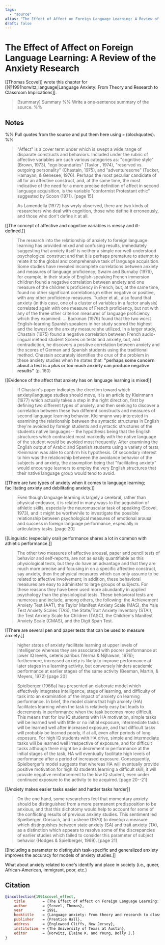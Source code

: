 ```yaml
---
tags:
  - "source"
alias: "The Effect of Affect on Foreign Language Learning: A Review of the Anxiety Research"
draft: false
---
```

# The Effect of Affect on Foreign Language Learning: A Review of the Anxiety Research
[[Thomas Scovel]] wrote this chapter for [[@1991horwitz_language|Language Anxiety: From Theory and Research to Classroom Implications]].

> [!summary] Summary
> %% Write a one-sentence summary of the source. %%
## Notes
%% Pull quotes from the source and put them here using `>` (blockquotes). %%

> "Affect" is a cover term under which is swept a wide range of disparate constructs and behaviors. Included under the rubric of affective variables are such various categories as: "cognitive style" (Brown, 1973), "ego boundaries" (Taylor , 1974), "reserved vs. outgoing personality" (Chastain, 1975), and "adventuresome" (Tucker, Hamayan, & Genesee, 1976). Perhaps the most peculiar candidate of all for an affective construct, and, at the same time, the most indicative of the need for a more precise definition of affect in second language acquisition, is the variable "conformist Protestant ethic" suggested by Scoon (1971). [page 15]

> As Lamendella (1977) has wryly observed, there are two kinds of researchers who deal with cognition, those who define it erroneously, and those who don't define it at all.

[[The concept of affective and cognitive variables is messy and ill-defined.]]

> The research into the relationship of anxiety to foreign language learning has provided mixed and confusing results, immediately suggesting that anxiety itself is neither a simple nor well-understood psychological construct and that it is perhaps premature to attempt to relate it to the global and comprehensive task of language acquisition. Some studies have revealed incomplete correlations between anxiety and measures of language proficiency; Swaim and Burnaby (1976), for example, in their study of English-speaking French immersion children found a negative correlation between anxiety and one measure of the children's proficiency in French, but, at the same time, found no other significant correlations,m either negative or positive, with any other proficiency measures. Tucker et al., also found that anxiety (in this case, one of a cluster of variables in a factor analysis) correlated again with one measure of French proficiency, but not with any of the three other criterion measures of language proficiency which they examined. ... Backman (1976) found that the two worst English-learning Spanish speakers in her study scored the highest and the lowest on the anxiety measure she utilized. In a larger study, Chastain (1975) found a negative correlation between French audio-lingual method student Scores on tests and anxiety, but, and contradiction, he discovers a positive correlation between anxiety and the scores of German and Spanish students using the traditional method. Chastain accurately identifies the crux of the problem in these anxiety studies when he states that: **"perhaps some concern about a test is a plus or too much anxiety can produce negative results"** (p. 160)

[[Evidence of the affect that anxiety has on language learning is mixed]]

> If Chastain's paper indicates the direction toward which anxiety/language studies should move, it is an article by Kleinmann (1977) which actually takes a step in the right direction, first by defining two different types of anxiety, and then seeking to discover a correlation between these two different constructs and measures of second language learning behavior. Kleinmann was interested in examining the relationship between the syntactic structures in English they're avoided by foreign students and syntactic structures of the students native languages-- the hypothesis being that the English structures which contrasted most markedly with the native language of the student would be avoided most frequently. After examining the English output of Arabic and Spanish students using a variety of tests, Kleinmann was able to confirm his hypothesis. Of secondary interest to him was the relationship between the avoidance behavior of the subjects and anxiety, the assumption being that "facilitating anxiety" would encourage learners to employ the very English structures that their native language group would tend to avoid.

[[There are two types of anxiety when it comes to language learning; facilitating anxiety and debilitating anxiety.]]

> Even though language learning is largely a cerebral, rather than physical endeavor, it is related in many ways to the acquisition of athletic skills, especially the neuromuscular task of speaking (Scovel, 1973), and it might be worthwhile to investigate the possible relationship between psychological measures of emotional arousal and success in foreign language performance, especially in articulatory tasks. [page 20]

[[Linguistic (especially oral) performance shares a lot in common with athletic performance.]]

> The other two measures of affective arousal, paper and pencil tests of behavior and self-reports, are not as easily quantifiable as this physiological tests, but they do have an advantage and that they are much more precise and focusing in on a specific affective construct, say anxiety, then the physical measures which can only assume to be related to affective involvement; in addition, these behavioral measures are easy to administer to large groups of subjects. For these reasons they have been used more abundantly in applied psychology than the physiological tests. These behavioral tests are numerous and include, among others, the following: the Achievement Anxiety Test (AAT), the Taylor Manifest Anxiety Scale (MAS), the Yale Test Anxiety Scales (TAS), the State/Trait Anxiety Inventory (STAI), the Test Anxiety Scale for Children (TASC), the Children's Manifest Anxiety Scale (CMAS), and the Digit Span Test.

[[There are several pen and paper tests that can be used to measure anxiety.]]

> higher states of anxiety facilitate learning at upper levels of intelligence whereas they are associated with poorer performance at lower IQ levels, ceteris paribus (Verma & Nijhawan, 1976); furthermore, increased anxiety is likely to improve performance at later stages in a learning activity, but conversely hinders academic performance at earlier stages of the same activity (Beeman, Martin, & Meyers, 1972) [page 20]

> Spielberger (1966a) has presented an elaborate model which effectively integrates intelligence, stage of learning, and difficulty of task into an examination of the impact of anxiety on learning performance. In brief, the model claims that high anxiety (HA) facilitates learning when the task is relatively easy but leads to decrements in performance when the task becomes more difficult. This means that for low IQ students with HA motivation, simple tasks will be learned well with little or no initial exposure, intermediate tasks will be learned well after increased exposure, and that difficult tasks will probably be learned poorly, if at all, even after periods of long exposure. For high IQ students with HA drive, simple and intermediate tasks will be learned well irrespective of exposure, and for difficult tasks although there might be a decrement in performance at the initial stages of the task, HA will eventually facilitate high levels of performance after a period of increased exposure. Consequently, Spielberger's model suggests that whereas HA will eventually provide positive motivation for high IQ students learning a difficult skill, it will provide negative reinforcement to the low IQ student, even under continued exposure to the activity to be acquired. [page 20--21]

[[Anxiety makes easier tasks easier and harder tasks harder]]

> On the one hand, some researchers feel that momentary anxiety should be distinguished from a more permanent predisposition to be anxious, and that this dichotomy would help to account for some of the conflicting results of previous anxiety studies. This sentiment led Spielberger, Gorsuch, and Lushene (1970) to develop a measure which distinguishes between state anxiety (SA) and trait anxiety (TA), as a distinction which appears to resolve some of the discrepancies of earlier studies which failed to consider this parameter of subject behavior (Hodges &  Spielberger, 1969). [page 21]

[[Including a parameter to distinguish task-specific and generalized anxiety improves the accuracy for models of anxiety studies.]]

What about anxiety related to one's identify and place in society (i.e., queer, African-American, immigrant, poor, etc.)
## Citation

```bibtex
@incollection{1991scovel_effect,
	title        = {The Effect of Affect on Foreign Language Learning: A Review of the Anxiety Research},
	author       = {Scovel, Thomas},
	year         = 1991,
	booktitle    = {Language anxiety: From theory and research to classroom implications},
	publisher    = {Prentice Hall},
	address      = {Englewood Cliffs, New Jersey},
	institution  = {The University of Texas at Austin},
	editor       = {Horwitz, Elaine K. and Young, Dolly J.}
}
```


